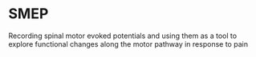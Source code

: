 # SMEP
Recording spinal motor evoked potentials and using them as a tool to explore functional changes along the motor pathway in response to pain
